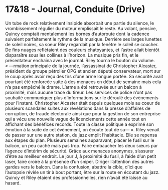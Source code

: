 # 17&18 - Journal, Conduite (Drive)

Un tube de rock relativement insipide absorbait une partie du silence, le vrombissement régulier du moteur emplissait le reste. Au volant, pensive, Quincy comptait mentalement les bornes d’autoroute dont la cadence suivaient parfaitement le rythme de la musique. Derrière ses larges lunettes de soleil noires, sa soeur Riley regardait par la fenêtre le soleil se coucher. De fins nuages reflétaient des couleurs chatoyantes, et l’astre allait bientôt disparaître sous les collines à l’horizon. La musique pris fin, et le présentateur enchaîna avec le journal. Riley tourna le bouton du volume. « —rmation principale de la journée, l’assassinat de Christopher Alcaster, président du groupe pétrolier OPG et ancien député conservateur, mort sur le coup après avoir reçu des tirs d’une arme longue portée. Sa sécurité avait pourtant été renforcée suite à des menaces en début de semaine mais cela n’a pas empêché le drame. L’arme a été retrouvée sur un balcon à proximité, mais aucune trace du tireur. Les services de police n’ont pas souhaité communiquer plus d’informations sur le déroulé des évènements pour l’instant. Christopher Alcaster était depuis quelques mois au coeur de plusieurs scandales suites aux révélations dans la presse d’affaires de corruption, de fraude électorale ainsi que pour la gestion de son entreprise qui a vécu une nouvelle vague de licenciements cette année tout en affichant des bénéfices records. Toute la classe politique a exprimé son émotion à la suite de cet évènement, on écoute tout de su— ». Riley venait de passer sur une autre station, du jazz emplit l’habitacle. Elle se repensa aux étapes du plan. Plusieurs semaines auparavant, placer le fusil sur le balcon, un peu caché mais pas trop. Faire embaucher les deux sœurs par l’agence d’intérim de sécurité. Grâce aux menaces anonymes, s’assurer d’être au meilleur endroit. Le jour J, à proximité du fusil, à l’aide d’un petit laser, faire croire à la présence d’un sniper. Diriger l’attention des autres gardes vers le balcon. Dans la confusion, abattre la cible, d’ici que l’autopsie révèle un tir à bout portant, être sur la route en écoutant du jazz. Quincy et Riley étaient des professionnelles, rien n’avait été laissé au hasard.
